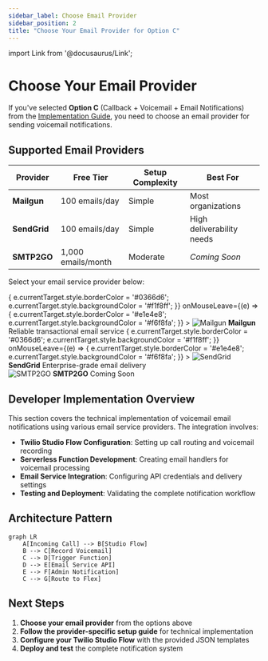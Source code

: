 ```yaml
---
sidebar_label: Choose Email Provider
sidebar_position: 2  
title: "Choose Your Email Provider for Option C"
---
```


import Link from '@docusaurus/Link';

# Choose Your Email Provider

If you've selected **Option C** (Callback + Voicemail + Email Notifications) from the [Implementation Guide](voicemail-implementation-guide), you need to choose an email provider for sending voicemail notifications.

## Supported Email Providers

| Provider | Free Tier | Setup Complexity | Best For |
|----------|-----------|------------------|----------|
| **Mailgun** | 100 emails/day | Simple | Most organizations |
| **SendGrid** | 100 emails/day | Simple | High deliverability needs |
| **SMTP2GO** | 1,000 emails/month | Moderate | *Coming Soon* |

Select your email service provider below:

<div style={{
  display: 'flex',
  flexWrap: 'wrap',
  gap: '20px',
  justifyContent: 'center',
  margin: '40px 0'
}}>
  <Link
    to="/developers/building/feature-management/channels/voice/voicemail/email-providers/mailgun-setup"
    style={{
      textDecoration: 'none',
      color: 'inherit',
      display: 'flex',
      flexDirection: 'column',
      alignItems: 'center',
      padding: '20px',
      border: '2px solid #e1e4e8',
      borderRadius: '8px',
      backgroundColor: '#f6f8fa',
      transition: 'all 0.3s ease',
      minWidth: '200px',
      maxWidth: '250px'
    }}
    onMouseEnter={(e) => {
      e.currentTarget.style.borderColor = '#0366d6';
      e.currentTarget.style.backgroundColor = '#f1f8ff';
    }}
    onMouseLeave={(e) => {
      e.currentTarget.style.borderColor = '#e1e4e8';
      e.currentTarget.style.backgroundColor = '#f6f8fa';
    }}
  >
    <img 
      src="/img/providers/mailgun-logo.png" 
      alt="Mailgun" 
      style={{
        height: '60px',
        width: 'auto',
        marginBottom: '15px'
      }}
    />
    <strong style={{ fontSize: '16px', marginBottom: '8px' }}>Mailgun</strong>
    <span style={{ fontSize: '14px', color: '#666', textAlign: 'center' }}>
      Reliable transactional email service
    </span>
  </Link>

  <Link
    to="/developers/building/feature-management/channels/voice/voicemail/email-providers/sendgrid-setup"
    style={{
      textDecoration: 'none',
      color: 'inherit',
      display: 'flex',
      flexDirection: 'column',
      alignItems: 'center',
      padding: '20px',
      border: '2px solid #e1e4e8',
      borderRadius: '8px',
      backgroundColor: '#f6f8fa',
      transition: 'all 0.3s ease',
      minWidth: '200px',
      maxWidth: '250px'
    }}
    onMouseEnter={(e) => {
      e.currentTarget.style.borderColor = '#0366d6';
      e.currentTarget.style.backgroundColor = '#f1f8ff';
    }}
    onMouseLeave={(e) => {
      e.currentTarget.style.borderColor = '#e1e4e8';
      e.currentTarget.style.backgroundColor = '#f6f8fa';
    }}
  >
    <img 
      src="/img/providers/sendgrid-logo.png" 
      alt="SendGrid" 
      style={{
        height: '60px',
        width: 'auto',
        marginBottom: '15px'
      }}
    />
    <strong style={{ fontSize: '16px', marginBottom: '8px' }}>SendGrid</strong>
    <span style={{ fontSize: '14px', color: '#666', textAlign: 'center' }}>
      Enterprise-grade email delivery
    </span>
  </Link>

  <div style={{
    display: 'flex',
    flexDirection: 'column',
    alignItems: 'center',
    padding: '20px',
    border: '2px dashed #d1d5da',
    borderRadius: '8px',
    backgroundColor: '#fafbfc',
    minWidth: '200px',
    maxWidth: '250px',
    opacity: '0.6'
  }}>
    <img 
      src="/img/providers/smtp2go-logo.png" 
      alt="SMTP2GO" 
      style={{
        height: '60px',
        width: 'auto',
        marginBottom: '15px'
      }}
    />
    <strong style={{ fontSize: '16px', marginBottom: '8px' }}>SMTP2GO</strong>
    <span style={{ fontSize: '14px', color: '#666', textAlign: 'center' }}>
      Coming Soon
    </span>
  </div>
</div>

## Developer Implementation Overview

This section covers the technical implementation of voicemail email notifications using various email service providers. The integration involves:

- **Twilio Studio Flow Configuration**: Setting up call routing and voicemail recording
- **Serverless Function Development**: Creating email handlers for voicemail processing  
- **Email Service Integration**: Configuring API credentials and delivery settings
- **Testing and Deployment**: Validating the complete notification workflow

## Architecture Pattern

```mermaid
graph LR
    A[Incoming Call] --> B[Studio Flow]
    B --> C[Record Voicemail] 
    C --> D[Trigger Function]
    D --> E[Email Service API]
    E --> F[Admin Notification]
    C --> G[Route to Flex]
```

## Next Steps

1. **Choose your email provider** from the options above
2. **Follow the provider-specific setup guide** for technical implementation
3. **Configure your Twilio Studio Flow** with the provided JSON templates
4. **Deploy and test** the complete notification system